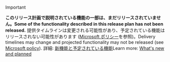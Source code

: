 > [!IMPORTANT]
> <span data-ttu-id="ec36c-101">**このリリース計画で説明されている機能の一部は、まだリリースされていません。**</span><span class="sxs-lookup"><span data-stu-id="ec36c-101">**Some of the functionality described in this release plan has not been released.**</span></span> <span data-ttu-id="ec36c-102">提供タイムラインは変更される可能性があり、予定されている機能はリリースされない可能性があります ([Microsoft ポリシー](https://go.microsoft.com/fwlink/p/?linkid=2007332)を参照)。</span><span class="sxs-lookup"><span data-stu-id="ec36c-102">Delivery timelines may change and projected functionality may not be released (see [Microsoft policy](https://go.microsoft.com/fwlink/p/?linkid=2007332)).</span></span> <span data-ttu-id="ec36c-103">詳細: [新機能と予定されている機能](/dynamics365-release-plan/2020wave1/artificial-intelligence/dynamics365-market-insights/planned-features)</span><span class="sxs-lookup"><span data-stu-id="ec36c-103">Learn more: [What's new and planned](/dynamics365-release-plan/2020wave1/artificial-intelligence/dynamics365-market-insights/planned-features)</span></span> 
